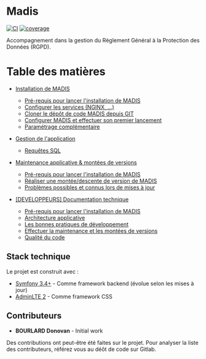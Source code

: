 # Madis


[![CI](https://gitlab.com/soluris/madis/badges/master/pipeline.svg?style=flat)](https://example.gitlab.com/soluris/madis/badges/commits/master)
[![coverage](https://gitlab.com/soluris/madis/badges/master/coverage.svg?style=flat)](https://gitlab.com/soluris/madis/)

Accompagnement dans la gestion du Règlement Général à la Protection des Données (RGPD). 

# Table des matières

- [Installation de MADIS](doc/installation)
    - [Pré-requis pour lancer l'installation de MADIS](doc/installation/1-pre-requis.md)
    - [Configurer les services (NGINX, ...)](doc/installation/2-configurer-les-services.md)
    - [Cloner le dépôt de code MADIS depuis GIT](doc/installation/3-cloner-le-depot-git-de-madis.md)
    - [Configurer MADIS et effectuer son premier lancement](doc/installation/4-premiere-configuration-de-madis.md)
    - [Paramétrage complémentaire](doc/installation/5-parametrages-complementaires.md)
    
- [Gestion de l'application](doc/gestion-application)
    - [Requêtes SQL](doc/gestion-application/1-requetes-sql.md)

- [Maintenance applicative & montées de versions](doc/maintenance-applicative)
    - [Pré-requis pour lancer l'installation de MADIS](doc/maintenance-applicative/1-pre-requis.md)
    - [Réaliser une montée/descente de version de MADIS](doc/maintenance-applicative/2-realiser-une-montee-de-version.md)
    - [Problèmes possibles et connus lors de mises à jour](doc/maintenance-applicative/3-problemes-possible-lors-de-mises-a-jour.md)
    
- [[DEVELOPPEURS] Documentation technique](doc/developpement)
    - [Pré-requis pour lancer l'installation de MADIS](doc/developpement/1-pre-requis.md)
    - [Architecture applicative](doc/developpement/2-architecture-applicative.md)
    - [Les bonnes pratiques de développement](doc/developpement/3-bonnes-pratiques-de-developpement.md)
    - [Effectuer la maintenance et les montées de versions](doc/developpement/4-maintenance-et-montee-de-version.md)
    - [Qualité du code](doc/developpement/5-qualite-de-code.md)

## Stack technique
Le projet est construit avec :
* [Symfony 3.4+](http://symfony.com/doc/current/index.html) - Comme framework backend (évolue selon les mises à jour)
* [AdminLTE 2](https://adminlte.io/) - Comme framework CSS

## Contributeurs
* __BOURLARD Donovan__ - Initial work

Des contributions ont peut-être été faites sur le projet.
Pour analyser la liste des contributeurs, référez vous au déôt de code sur Gitlab.  
